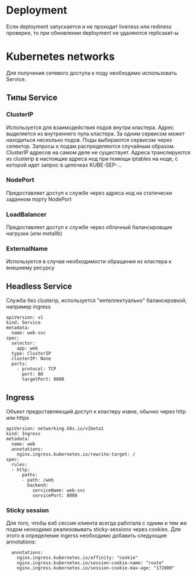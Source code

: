 # Deployment 
Если deployment запускается и не проходит liveness или rediness проверки, то при обновлении deployment не удаляются replicaset-ы
# Kubernetes networks
Для получения сетевого доступа к поду необходимо использовать Service.
## Типы Service
### ClusterIP
Используется для взаимодействия подов внутри кластера. Адрес выделяется из внутреннего пула кластера. За одним сервисом может находиться несколько подов. Поды выбираются сервисом через селектор. Запросы к подам распределяются случайным образом. 
ClusterIP адресов на самом деле не существует. Адреса транслируются из clusterip в настоящие адреса нод при помощи iptables на ноде, с которой идет запрос в цепочках KUBE-SEP-...
### NodePort
Предоставляет доступ к службе через адреса нод на статически заданном порту NodePort
### LoadBalancer
Предоставляет доступ к службе через облачный балансировщик нагрузки (или metallb)
### ExternalName
Используется в случае необходимости обращения из кластера к внешнему ресурсу
## Headless Service
Служба без clusterip, используется "интеллектуально" балансировкой, например ingress
```
apiVersion: v1
kind: Service
metadata:
  name: web-svc
spec:
  selector:
    app: web
  type: ClusterIP
  clusterIP: None
  ports:
    - protocol: TCP
      port: 80
      targetPort: 8000
```
## Ingress
Объект предоставляющий доступ к кластеру извне, обычно через http или https
```
apiVersion: networking.k8s.io/v1beta1
kind: Ingress
metadata:
  name: web
  annotations:
    nginx.ingress.kubernetes.io/rewrite-target: /
spec:
  rules:
  - http:
      paths:
      - path: /web
        backend:
          serviceName: web-svc
          servicePort: 8000
```
### Sticky session
Для того, чтобы вэб сессия клиента всегда работала с одним и тем же подом неоходимо реализовывать sticky-sessions через cookies. Для этого в определение ingerss необходимо добавить следующие annotations:
```
  annotations:
    nginx.ingress.kubernetes.io/affinity: "cookie"
    nginx.ingress.kubernetes.io/session-cookie-name: "route"
    nginx.ingress.kubernetes.io/session-cookie-max-age: "172800"
```
